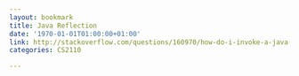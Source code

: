 ```yaml
---
layout: bookmark
title: Java Reflection
date: '1970-01-01T01:00:00+01:00'
link: http://stackoverflow.com/questions/160970/how-do-i-invoke-a-java-method-when-given-the-method-name-as-a-string
categories: CS2110

---
```

